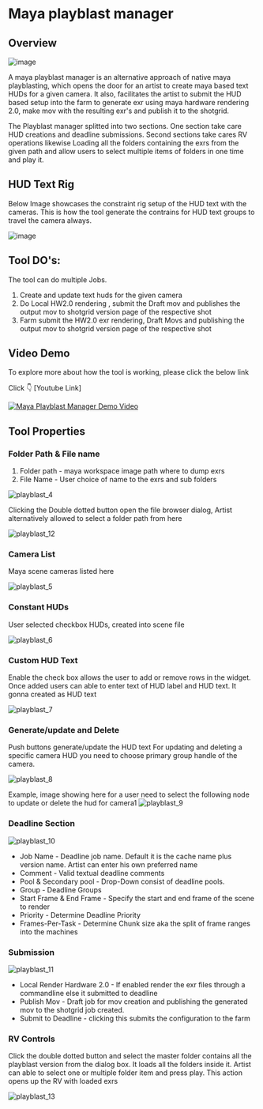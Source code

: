 # Maya playblast manager

## Overview

![image](https://github.com/chandruvfx/maya-playblast-manager/assets/45536998/a6aa15c9-567b-49cd-bcf1-b03249da7225)



A maya playblast manager is an alternative approach of native maya playblasting, which opens the door for an artist to create maya based text HUDs for a given camera. It also, facilitates the artist to submit the HUD based setup into the farm to generate exr using maya hardware rendering 2.0, make mov with the resulting
exr's and publish it to the shotgrid. 

The Playblast manager splitted into two sections. One section take care HUD creations and deadline submissions. Second sections take cares RV operations likewise
Loading all the folders containing the exrs from the given path and allow users to select multiple items of folders in one time and play it. 

## HUD Text Rig 

Below Image showcases the constraint rig setup of the HUD text with the cameras. 
This is how the tool generate the contrains for HUD text groups to travel the camera always. 

![image](https://github.com/chandruvfx/maya-playblast-manager/assets/45536998/b9628c06-beb7-42af-9864-e6f788d66cef)

## Tool DO's:
 
 The tool can do multiple Jobs. 
 
   1. Create and update text huds for the given camera 
   2. Do Local HW2.0 rendering , submit the Draft mov and publishes 
      the output mov to shotgrid version page of the respective shot 
   3. Farm submit the HW2.0 exr rendering, Draft Movs and publishing
      the output mov to shotgrid version page of the respective shot 


## Video Demo

To explore more about how the tool is working, please click the below link

Click :point_down: [Youtube Link]

[![Maya Playblast Manager Demo Video](https://img.youtube.com/vi/FN4qdxLvBrY/0.jpg)](https://youtu.be/FN4qdxLvBrY)

## Tool Properties 

### Folder Path & File name 
 1. Folder path - maya workspace image path where to dump exrs
 2. File Name - User choice of name to the exrs and sub folders
    
 ![playblast_4](https://github.com/chandruvfx/maya-playblast-manager/assets/45536998/71290bd7-2589-4848-a1b6-ede03e007898)
 
 Clicking the Double dotted button open the file browser dialog, Artist alternatively allowed to select a folder path from here
 
 ![playblast_12](https://github.com/chandruvfx/maya-playblast-manager/assets/45536998/48af98d3-4ba2-493c-acc1-581049f33462)

### Camera List

Maya scene cameras listed here

![playblast_5](https://github.com/chandruvfx/maya-playblast-manager/assets/45536998/40d724f9-ea36-42f6-a50c-2ea7b97daf7d)

### Constant HUDs

User selected checkbox HUDs, created into scene file

![playblast_6](https://github.com/chandruvfx/maya-playblast-manager/assets/45536998/69c386be-f825-4108-aef9-73648b1f4525)

### Custom HUD Text

Enable the check box allows the user to add or remove rows in the widget. Once added users can able to enter text of HUD label and HUD text. It gonna created as HUD text

![playblast_7](https://github.com/chandruvfx/maya-playblast-manager/assets/45536998/1ca2d452-33c6-43d1-b223-2c9463d7c8c2)

### Generate/update and Delete

Push buttons generate/update the HUD text For updating and deleting a specific camera HUD you need to choose primary group handle of the camera.

![playblast_8](https://github.com/chandruvfx/maya-playblast-manager/assets/45536998/e0ec2814-61de-425a-860a-aa575b50422b)

Example, image showing here for a user need to select the following node to update or delete the hud for camera1
![playblast_9](https://github.com/chandruvfx/maya-playblast-manager/assets/45536998/671425e3-e25a-4c96-a91c-99da582da8be)

### Deadline Section

![playblast_10](https://github.com/chandruvfx/maya-playblast-manager/assets/45536998/3c0ad861-5229-46e8-a8df-c66c0646ddf6)
  
  - Job Name - Deadline job name. Default it is the cache name plus version name. Artist can enter his own preferred name
  - Comment - Valid textual deadline comments
  - Pool & Secondary pool - Drop-Down consist of deadline pools.
  - Group - Deadline Groups
  - Start Frame & End Frame - Specify the start and end frame of the scene to render
  - Priority - Determine Deadline Priority
  - Frames-Per-Task - Determine Chunk size aka the split of frame ranges into the machines

### Submission

![playblast_11](https://github.com/chandruvfx/maya-playblast-manager/assets/45536998/2c2a8a91-a825-4f44-b390-0a26c59ce396)

   - Local Render Hardware 2.0 - If enabled render the exr files through a commandline else it submitted to deadline
   - Publish Mov - Draft job for mov creation and publishing the generated mov to the shotgrid job created.
   - Submit to Deadline - clicking this submits the configuration to the farm

### RV Controls

Click the double dotted button and select the master folder contains all the playblast version from the dialog box. It loads all the folders inside it. Artist can able to select one or multiple folder item and press play. This action opens up the RV with loaded exrs

![playblast_13](https://github.com/chandruvfx/maya-playblast-manager/assets/45536998/67c8d523-1ca7-4053-9c94-53291ec629fd)
